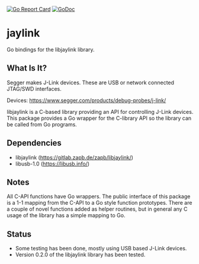 [![Go Report Card](https://goreportcard.com/badge/github.com/deadsy/jaylink)](https://goreportcard.com/report/github.com/deadsy/jaylink)
[![GoDoc](https://godoc.org/github.com/deadsy/jaylink?status.svg)](https://godoc.org/github.com/deadsy/jaylink)

# jaylink
Go bindings for the libjaylink library.

## What Is It?

Segger makes J-Link devices. These are USB or network connected JTAG/SWD interfaces.

Devices: https://www.segger.com/products/debug-probes/j-link/

libjaylink is a C-based library providing an API for controlling J-Link devices.
This package provides a Go wrapper for the C-library API so the library can be called from Go programs.

## Dependencies

 * libjaylink (https://gitlab.zapb.de/zapb/libjaylink/)
 * libusb-1.0 (https://libusb.info/)

## Notes

All C-API functions have Go wrappers.
The public interface of this package is a 1-1 mapping from the C-API to a Go style function prototypes.
There are a couple of novel functions added as helper routines, but in general any C usage of the library has a simple mapping to Go.
 
## Status
 
 * Some testing has been done, mostly using USB based J-Link devices.
 * Version 0.2.0 of the libjaylink library has been tested.

